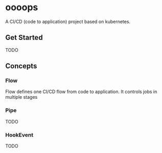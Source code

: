 # oooops

A CI/CD (code to application) project based on kubernetes.

## Get Started

TODO

## Concepts

### Flow

Flow defines one CI/CD flow from code to application. It controls jobs in multiple stages

### Pipe

TODO

### HookEvent

TODO
